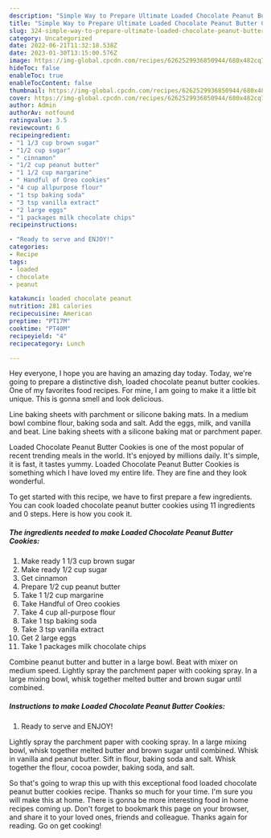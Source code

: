 ```yaml
---
description: "Simple Way to Prepare Ultimate Loaded Chocolate Peanut Butter Cookies"
title: "Simple Way to Prepare Ultimate Loaded Chocolate Peanut Butter Cookies"
slug: 324-simple-way-to-prepare-ultimate-loaded-chocolate-peanut-butter-cookies
category: Uncategorized
date: 2022-06-21T11:32:18.538Z
date: 2023-01-30T13:15:00.576Z
image: https://img-global.cpcdn.com/recipes/6262529936850944/680x482cq70/loaded-chocolate-peanut-butter-cookies-recipe-main-photo.jpg
hideToc: false
enableToc: true
enableTocContent: false
thumbnail: https://img-global.cpcdn.com/recipes/6262529936850944/680x482cq70/loaded-chocolate-peanut-butter-cookies-recipe-main-photo.jpg
cover: https://img-global.cpcdn.com/recipes/6262529936850944/680x482cq70/loaded-chocolate-peanut-butter-cookies-recipe-main-photo.jpg
author: Admin
authorAv: notfound
ratingvalue: 3.5
reviewcount: 6
recipeingredient:
- "1 1/3 cup brown sugar"
- "1/2 cup sugar"
- " cinnamon"
- "1/2 cup peanut butter"
- "1 1/2 cup margarine"
- " Handful of Oreo cookies"
- "4 cup allpurpose flour"
- "1 tsp baking soda"
- "3 tsp vanilla extract"
- "2 large eggs"
- "1 packages milk chocolate chips"
recipeinstructions:

- "Ready to serve and ENJOY!"
categories:
- Recipe
tags:
- loaded
- chocolate
- peanut

katakunci: loaded chocolate peanut 
nutrition: 281 calories
recipecuisine: American
preptime: "PT17M"
cooktime: "PT40M"
recipeyield: "4"
recipecategory: Lunch

---
```



Hey everyone, I hope you are having an amazing day today. Today, we're going to prepare a distinctive dish, loaded chocolate peanut butter cookies. One of my favorites food recipes. For mine, I am going to make it a little bit unique. This is gonna smell and look delicious.

Line baking sheets with parchment or silicone baking mats. In a medium bowl combine flour, baking soda and salt. Add the eggs, milk, and vanilla and beat. Line baking sheets with a silicone baking mat or parchment paper.

Loaded Chocolate Peanut Butter Cookies is one of the most popular of recent trending meals in the world. It's enjoyed by millions daily. It's simple, it is fast, it tastes yummy. Loaded Chocolate Peanut Butter Cookies is something which I have loved my entire life. They are fine and they look wonderful.


To get started with this recipe, we have to first prepare a few ingredients. You can cook loaded chocolate peanut butter cookies using 11 ingredients and 0 steps. Here is how you cook it.

<!--inarticleads1-->

##### The ingredients needed to make Loaded Chocolate Peanut Butter Cookies:

1. Make ready 1 1/3 cup brown sugar
1. Make ready 1/2 cup sugar
1. Get  cinnamon
1. Prepare 1/2 cup peanut butter
1. Take 1 1/2 cup margarine
1. Take  Handful of Oreo cookies
1. Take 4 cup all-purpose flour
1. Take 1 tsp baking soda
1. Take 3 tsp vanilla extract
1. Get 2 large eggs
1. Take 1 packages milk chocolate chips


Combine peanut butter and butter in a large bowl. Beat with mixer on medium speed. Lightly spray the parchment paper with cooking spray. In a large mixing bowl, whisk together melted butter and brown sugar until combined. 

<!--inarticleads2-->

##### Instructions to make Loaded Chocolate Peanut Butter Cookies:


1. Ready to serve and ENJOY!

Lightly spray the parchment paper with cooking spray. In a large mixing bowl, whisk together melted butter and brown sugar until combined. Whisk in vanilla and peanut butter. Sift in flour, baking soda and salt. Whisk together the flour, cocoa powder, baking soda, and salt. 

So that's going to wrap this up with this exceptional food loaded chocolate peanut butter cookies recipe. Thanks so much for your time. I'm sure you will make this at home. There is gonna be more interesting food in home recipes coming up. Don't forget to bookmark this page on your browser, and share it to your loved ones, friends and colleague. Thanks again for reading. Go on get cooking!
